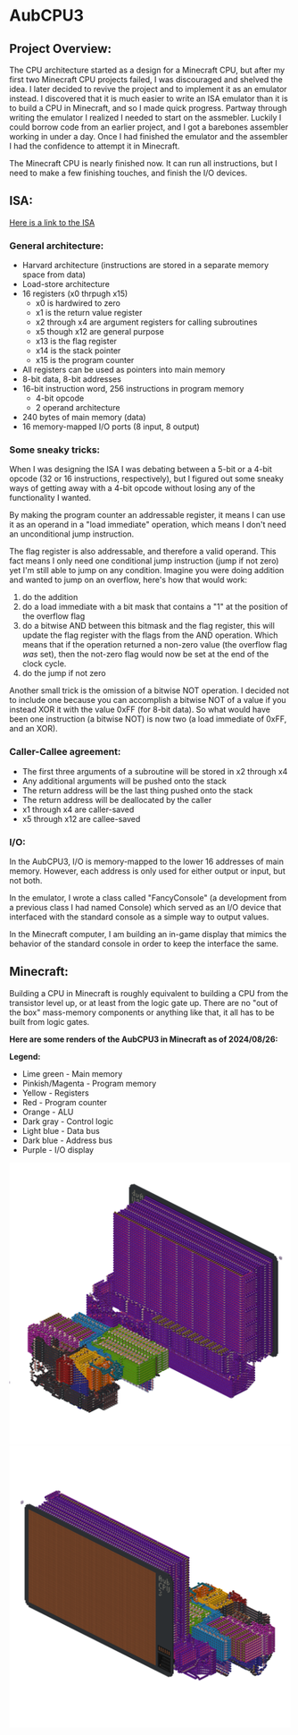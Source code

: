 # AubCPU3

## Project Overview:
The CPU architecture started as a design for a Minecraft CPU, but after my first two Minecraft CPU projects failed, 
I was discouraged and shelved the idea. I later decided to revive the project and to implement it as an emulator instead. 
I discovered that it is much easier to write an ISA emulator than it is to build a CPU in Minecraft, and so I made quick 
progress. Partway through writing the emulator I realized I needed to start on the assmebler. Luckily I could borrow code 
from an earlier project, and I got a barebones assembler working in under a day. Once I had finished the emulator and the 
assembler I had the confidence to attempt it in Minecraft.

The Minecraft CPU is nearly finished now. It can run all instructions, but I need to make a few finishing touches, and 
finish the I/O devices.

## ISA:
[Here is a link to the ISA](https://docs.google.com/spreadsheets/d/11cn81OlmGuavFOMhcwz3XO1XdnuuvSuiQp1ry-v5G9E/edit?usp=sharing)

### General architecture:
- Harvard architecture (instructions are stored in a separate memory space from data)
- Load-store architecture
- 16 registers (x0 thrpugh x15)
    - x0 is hardwired to zero
    - x1 is the return value register
    - x2 through x4 are argument registers for calling subroutines
    - x5 though x12 are general purpose
    - x13 is the flag register
    - x14 is the stack pointer
    - x15 is the program counter
- All registers can be used as pointers into main memory
- 8-bit data, 8-bit addresses
- 16-bit instruction word, 256 instructions in program memory
    - 4-bit opcode
    - 2 operand architecture
- 240 bytes of main memory (data)
- 16 memory-mapped I/O ports (8 input, 8 output)

### Some sneaky tricks:
When I was designing the ISA I was debating between a 5-bit or a 4-bit opcode (32 or 16 instructions, respectively), 
but I figured out some sneaky ways of getting away with a 4-bit opcode without losing any of the functionality I wanted.

By making the program counter an addressable register, it means I can use it as an operand in a "load immediate"
operation, which means I don't need an unconditional jump instruction. 

The flag register is also addressable, and therefore a valid operand. This fact means I only need
one conditional jump instruction (jump if not zero) yet I'm still able to jump on any condition.
Imagine you were doing addition and wanted to jump on an overflow, here's how that would work:
   1. do the addition
   2. do a load immediate with a bit mask that contains a "1" at the position of the overflow flag
   3. do a bitwise AND between this bitmask and the flag register, this will update the flag register with the flags 
from the AND operation. Which means that if the operation returned a non-zero value (the overflow flag *was* set), 
then the not-zero flag would now be set at the end of the clock cycle.
   4. do the jump if not zero

Another small trick is the omission of a bitwise NOT operation. I decided not to include one because you can accomplish
a bitwise NOT of a value if you instead XOR it with the value 0xFF (for 8-bit data). So what would have been one instruction
(a bitwise NOT) is now two (a load immediate of 0xFF, and an XOR).

### Caller-Callee agreement:
- The first three arguments of a subroutine will be stored in x2 through x4
- Any additional arguments will be pushed onto the stack
- The return address will be the last thing pushed onto the stack
- The return address will be deallocated by the caller
- x1 through x4 are caller-saved
- x5 through x12 are callee-saved

### I/O:
In the AubCPU3, I/O is memory-mapped to the lower 16 addresses of main memory. However, each address is only used for 
either output or input, but not both.

In the emulator, I wrote a class called "FancyConsole" (a development from a previous class I had named Console) which
served as an I/O device that interfaced with the standard console as a simple way to output values.

In the Minecraft computer, I am building an in-game display that mimics the behavior of the standard console in order
to keep the interface the same.

## Minecraft:

Building a CPU in Minecraft is roughly equivalent to building a CPU from the transistor level up, or at least from the
logic gate up. There are no "out of the box" mass-memory components or anything like that, it all has to be built from
logic gates.

**Here are some renders of the AubCPU3 in Minecraft as of 2024/08/26:**

**Legend:**
- Lime green - Main memory
- Pinkish/Magenta - Program memory
- Yellow - Registers
- Red - Program counter
- Orange - ALU
- Dark gray - Control logic
- Light blue - Data bus
- Dark blue - Address bus
- Purple - I/O display

![render1](img/area_render_31.png)
![render2](img/area_render_32.png)